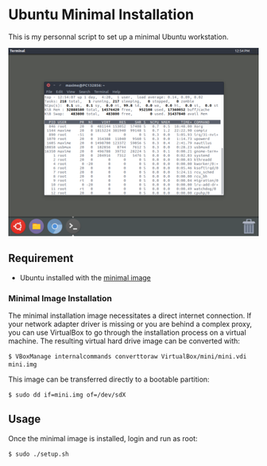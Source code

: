 # Ubuntu Minimal Installation

This is my personnal script to set up a minimal Ubuntu workstation.

![alt text](https://raw.githubusercontent.com/maximebories/ubuntu-minimal/master/style.png "style.png")

## Requirement

 - Ubuntu installed with the [minimal image](https://help.ubuntu.com/community/Installation/MinimalCD)

### Minimal Image Installation

The minimal installation image necessitates a direct internet connection. If your network adapter driver is missing or you are behind a complex proxy, you can use VirtualBox to go through the installation process on a virtual machine. The resulting virtual hard drive image can be converted with:

	$ VBoxManage internalcommands converttoraw VirtualBox/mini/mini.vdi mini.img

This image can be transferred directly to a bootable partition:

	$ sudo dd if=mini.img of=/dev/sdX

## Usage

Once the minimal image is installed, login and run as root:

	$ sudo ./setup.sh
